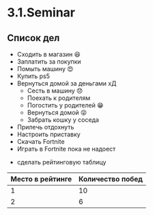 # 3.1.Seminar

## Список дел

* Сходить в магазин :satisfied:
* Заплатить за покупки 
* Помыть машину :heart_eyes:
* Купить ps5
* Вернуться домой за деньгами хД
  * Сесть в машину :disappointed:
  * Поехать к родителям
  * Погостить у родителей :grin:
  * Вернуться домой :stuck_out_tongue_closed_eyes:
  * Забрать кошку у соседа
* Прилечь отдохнуть
* Настроить приставку
* Скачать Fortnite
* Играть в Fortnite пока не надоест

+ сделать рейтинговую таблицу

Место в рейтинге | Количество побед
-----------------|-----------------
1|10
2|6
